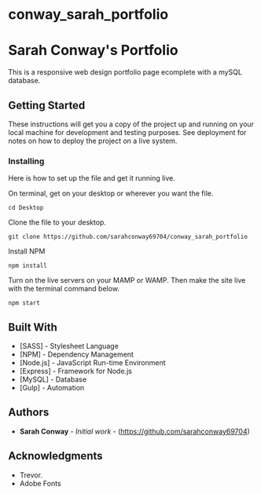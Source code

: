 # conway_sarah_portfolio

# Sarah Conway's Portfolio

This is a responsive web design portfolio page ecomplete with a mySQL database. 

## Getting Started

These instructions will get you a copy of the project up and running on your local machine for development and testing purposes. See deployment for notes on how to deploy the project on a live system.


### Installing
Here is how to set up the file and get it running live. 

On terminal, get on your desktop or wherever you want the file.

```
cd Desktop
```

Clone the file to your desktop. 

```
git clone https://github.com/sarahconway69704/conway_sarah_portfolio
```

Install NPM

```
npm install
```

Turn on the live servers on your MAMP or WAMP.
Then make the site live with the terminal command below.

```
npm start
```


## Built With

* [SASS] - Stylesheet Language
* [NPM] - Dependency Management
* [Node.js] - JavaScript Run-time Environment
* [Express] - Framework for Node.js
* [MySQL] - Database
* [Gulp] - Automation



## Authors

* **Sarah Conway** - *Initial work* - (https://github.com/sarahconway69704)


## Acknowledgments

* Trevor.
* Adobe Fonts



